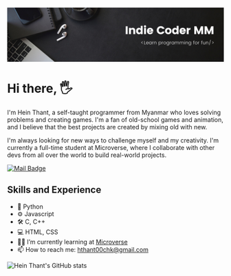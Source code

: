 ![Self-taught Programmer](https://raw.githubusercontent.com/IndieCoderMM/IndieCoderMM/master/icmm-banner.png)

# Hi there, 🖐

I'm Hein Thant, a self-taught programmer from Myanmar who loves solving problems and creating games. I'm a fan of old-school games and animation, and I believe that the best projects are created by mixing old with new.

I'm always looking for new ways to challenge myself and my creativity. I'm currently a full-time student at Microverse, where I collaborate with other devs from all over the world to build real-world projects. 

[![Mail Badge](https://img.shields.io/badge/-hthant00chk-c0392b?style=flat&labelColor=c0392b&logo=gmail&logoColor=white)](mailto:hthant00chk@gmail.com)

## Skills and Experience
- 🐍 Python
- ⚙️ Javascript
- 🛠️ C, C++
- 💻 HTML, CSS
- 👨‍🚀 I’m currently learning at [Microverse](https://www.microverse.org)
- 📫 How to reach me: hthant00chk@gmail.com

![Hein Thant's GitHub stats](https://github-readme-stats.vercel.app/api?username=IndieCoderMM&show_icons=true&theme=radical)
